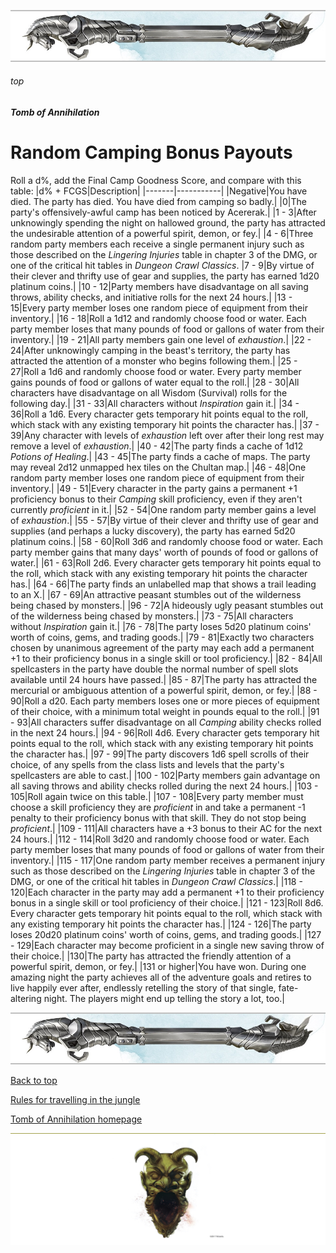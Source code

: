 
![immovable rod](../../images/immovable-rod.jpg)

###### top


##### Tomb of Annihilation

# Random Camping Bonus Payouts
Roll a d%, add the Final Camp Goodness Score, and compare with this table:
|d% + FCGS|Description| 
|-------|-----------|
|Negative|You have died. The party has died. You have died from camping so badly.|
|0|The party's offensively-awful camp has been noticed by Acererak.|
|1 - 3|After unknowingly spending the night on hallowed ground, the party has attracted the undesirable attention of a powerful spirit, demon, or fey.|
|4 - 6|Three random party members each receive a single permanent injury such as those described on the _Lingering Injuries_ table in chapter 3 of the DMG, or one of the critical hit tables in _Dungeon Crawl Classics_.
|7 - 9|By virtue of their clever and thrifty use of gear and supplies, the party has earned 1d20 platinum coins.|
|10 - 12|Party members have disadvantage on all saving throws, ability checks, and initiative rolls for the next 24 hours.|
|13 - 15|Every party member loses one random piece of equipment from their inventory.|
|16 - 18|Roll a 1d12 and randomly choose food or water. Each party member loses that many pounds of food or gallons of water from their inventory.|
|19 - 21|All party members gain one level of _exhaustion_.|
|22 - 24|After unknowingly camping in the beast's territory, the party has attracted the attention of a monster who begins following them.|
|25 - 27|Roll a 1d6 and randomly choose food or water. Every party member gains pounds of food or gallons of water equal to the roll.|
|28 - 30|All characters have disadvantage on all Wisdom (Survival) rolls for the following day.|
|31 - 33|All characters without _Inspiration_ gain it.|
|34 - 36|Roll a 1d6. Every character gets temporary hit points equal to the roll, which stack with any existing temporary hit points the character has.|
|37 - 39|Any character with levels of _exhaustion_ left over after their long rest may remove a level of _exhaustion_.|
|40 - 42|The party finds a cache of 1d12 _Potions of Healing_.|
|43 - 45|The party finds a cache of maps. The party may reveal 2d12 unmapped hex tiles on the Chultan map.|
|46 - 48|One random party member loses one random piece of equipment from their inventory.|
|49 - 51|Every character in the party gains a permanent +1 proficiency bonus to their _Camping_ skill proficiency, even if they aren't currently _proficient_ in it.|
|52 - 54|One random party member gains a level of _exhaustion_.|
|55 - 57|By virtue of their clever and thrifty use of gear and supplies (and perhaps a lucky discovery), the party has earned 5d20 platinum coins.|
|58 - 60|Roll 3d6 and randomly choose food or water. Each party member gains that many days' worth of pounds of food or gallons of water.|
|61 - 63|Roll 2d6. Every character gets temporary hit points equal to the roll, which stack with any existing temporary hit points the character has.|
|64 - 66|The party finds an unlabelled map that shows a trail leading to an X.|
|67 - 69|An attractive peasant stumbles out of the wilderness being chased by monsters.|
|96 - 72|A hideously ugly peasant stumbles out of the wilderness being chased by monsters.|
|73 - 75|All characters without _Inspiration_ gain it.|
|76 - 78|The party loses 5d20 platinum coins' worth of coins, gems, and trading goods.|
|79 - 81|Exactly two characters chosen by unanimous agreement of the party may each add a permanent +1 to their proficiency bonus in a single skill or tool proficiency.|
|82 - 84|All spellcasters in the party have double the normal number of spell slots available until 24 hours have passed.|
|85 - 87|The party has attracted the mercurial or ambiguous attention of a powerful spirit, demon, or fey.|
|88 - 90|Roll a d20. Each party members loses one or more pieces of equipment of their choice, with a minimum total weight in pounds equal to the roll.|
|91 - 93|All characters suffer disadvantage on all _Camping_ ability checks rolled in the next 24 hours.|
|94 - 96|Roll 4d6. Every character gets temporary hit points equal to the roll, which stack with any existing temporary hit points the character has.|
|97 - 99|The party discovers 1d6 spell scrolls of their choice, of any spells from the class lists and levels that the party's spellcasters are able to cast.|
|100 - 102|Party members gain advantage on all saving throws and ability checks rolled during the next 24 hours.|
|103 - 105|Roll again twice on this table.|
|107 - 108|Every party member must choose a skill proficiency they are _proficient_ in and take a permanent -1 penalty to their proficiency bonus with that skill. They do not stop being _proficient_.|
|109 - 111|All characters have a +3 bonus to their AC for the next 24 hours.|
|112 - 114|Roll 3d20 and randomly choose food or water. Each party member loses that many pounds of food or gallons of water from their inventory.|
|115 - 117|One random party member receives a permanent injury such as those described on the _Lingering Injuries_ table in chapter 3 of the DMG, or one of the critical hit tables in _Dungeon Crawl Classics_.|
|118 - 120|Each character in the party may add a permanent +1 to their proficiency bonus in a single skill or tool proficiency of their choice.|
|121 - 123|Roll 8d6. Every character gets temporary hit points equal to the roll, which stack with any existing temporary hit points the character has.|
|124 - 126|The party loses 20d20 platinum coins' worth of coins, gems, and trading goods.|
|127 - 129|Each character may become proficient in a single new saving throw of their choice.|
|130|The party has attracted the friendly attention of a powerful spirit, demon, or fey.|
|131 or higher|You have won. During one amazing night the party achieves all of the adventure goals and retires to live happily ever after, endlessly retelling the story of that single, fate-altering night. The players might end up telling the story a lot, too.|


![immovable rod](../../images/immovable-rod.jpg)

[Back to top](#top)

[Rules for travelling in the jungle](rules_for_travelling.md#top)

[Tomb of Annihilation homepage](README.md#top)

![the end](../../images/toa-end.jpg)
